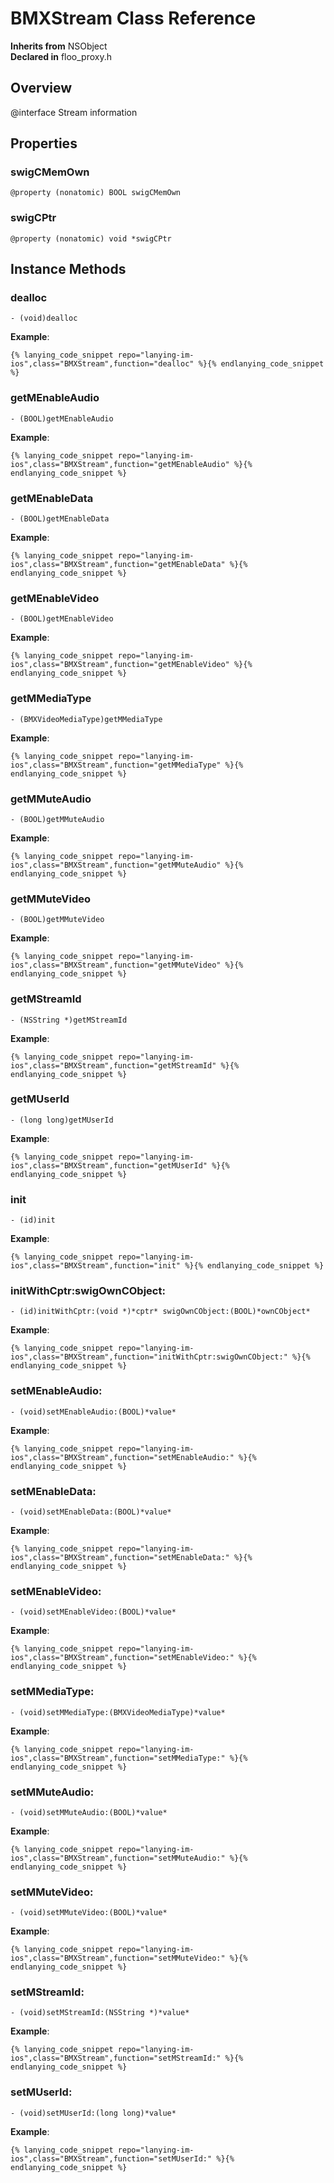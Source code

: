 # BMXStream Class Reference

  **Inherits from** NSObject  
  **Declared in** floo_proxy.h  

## Overview

@interface Stream information

## Properties

<a name="//api/name/swigCMemOwn" title="swigCMemOwn"></a>
### swigCMemOwn

`@property (nonatomic) BOOL swigCMemOwn`

<a name="//api/name/swigCPtr" title="swigCPtr"></a>
### swigCPtr

`@property (nonatomic) void *swigCPtr`

<a title="Instance Methods" name="instance_methods"></a>
## Instance Methods

<a name="//api/name/dealloc" title="dealloc"></a>
### dealloc

`- (void)dealloc`

<a name="//api/name/getMEnableAudio" title="getMEnableAudio"></a>
**Example**:
```
{% lanying_code_snippet repo="lanying-im-ios",class="BMXStream",function="dealloc" %}{% endlanying_code_snippet %}
```
### getMEnableAudio

`- (BOOL)getMEnableAudio`

<a name="//api/name/getMEnableData" title="getMEnableData"></a>
**Example**:
```
{% lanying_code_snippet repo="lanying-im-ios",class="BMXStream",function="getMEnableAudio" %}{% endlanying_code_snippet %}
```
### getMEnableData

`- (BOOL)getMEnableData`

<a name="//api/name/getMEnableVideo" title="getMEnableVideo"></a>
**Example**:
```
{% lanying_code_snippet repo="lanying-im-ios",class="BMXStream",function="getMEnableData" %}{% endlanying_code_snippet %}
```
### getMEnableVideo

`- (BOOL)getMEnableVideo`

<a name="//api/name/getMMediaType" title="getMMediaType"></a>
**Example**:
```
{% lanying_code_snippet repo="lanying-im-ios",class="BMXStream",function="getMEnableVideo" %}{% endlanying_code_snippet %}
```
### getMMediaType

`- (BMXVideoMediaType)getMMediaType`

<a name="//api/name/getMMuteAudio" title="getMMuteAudio"></a>
**Example**:
```
{% lanying_code_snippet repo="lanying-im-ios",class="BMXStream",function="getMMediaType" %}{% endlanying_code_snippet %}
```
### getMMuteAudio

`- (BOOL)getMMuteAudio`

<a name="//api/name/getMMuteVideo" title="getMMuteVideo"></a>
**Example**:
```
{% lanying_code_snippet repo="lanying-im-ios",class="BMXStream",function="getMMuteAudio" %}{% endlanying_code_snippet %}
```
### getMMuteVideo

`- (BOOL)getMMuteVideo`

<a name="//api/name/getMStreamId" title="getMStreamId"></a>
**Example**:
```
{% lanying_code_snippet repo="lanying-im-ios",class="BMXStream",function="getMMuteVideo" %}{% endlanying_code_snippet %}
```
### getMStreamId

`- (NSString *)getMStreamId`

<a name="//api/name/getMUserId" title="getMUserId"></a>
**Example**:
```
{% lanying_code_snippet repo="lanying-im-ios",class="BMXStream",function="getMStreamId" %}{% endlanying_code_snippet %}
```
### getMUserId

`- (long long)getMUserId`

<a name="//api/name/init" title="init"></a>
**Example**:
```
{% lanying_code_snippet repo="lanying-im-ios",class="BMXStream",function="getMUserId" %}{% endlanying_code_snippet %}
```
### init

`- (id)init`

<a name="//api/name/initWithCptr:swigOwnCObject:" title="initWithCptr:swigOwnCObject:"></a>
**Example**:
```
{% lanying_code_snippet repo="lanying-im-ios",class="BMXStream",function="init" %}{% endlanying_code_snippet %}
```
### initWithCptr:swigOwnCObject:

`- (id)initWithCptr:(void *)*cptr* swigOwnCObject:(BOOL)*ownCObject*`

<a name="//api/name/setMEnableAudio:" title="setMEnableAudio:"></a>
**Example**:
```
{% lanying_code_snippet repo="lanying-im-ios",class="BMXStream",function="initWithCptr:swigOwnCObject:" %}{% endlanying_code_snippet %}
```
### setMEnableAudio:

`- (void)setMEnableAudio:(BOOL)*value*`

<a name="//api/name/setMEnableData:" title="setMEnableData:"></a>
**Example**:
```
{% lanying_code_snippet repo="lanying-im-ios",class="BMXStream",function="setMEnableAudio:" %}{% endlanying_code_snippet %}
```
### setMEnableData:

`- (void)setMEnableData:(BOOL)*value*`

<a name="//api/name/setMEnableVideo:" title="setMEnableVideo:"></a>
**Example**:
```
{% lanying_code_snippet repo="lanying-im-ios",class="BMXStream",function="setMEnableData:" %}{% endlanying_code_snippet %}
```
### setMEnableVideo:

`- (void)setMEnableVideo:(BOOL)*value*`

<a name="//api/name/setMMediaType:" title="setMMediaType:"></a>
**Example**:
```
{% lanying_code_snippet repo="lanying-im-ios",class="BMXStream",function="setMEnableVideo:" %}{% endlanying_code_snippet %}
```
### setMMediaType:

`- (void)setMMediaType:(BMXVideoMediaType)*value*`

<a name="//api/name/setMMuteAudio:" title="setMMuteAudio:"></a>
**Example**:
```
{% lanying_code_snippet repo="lanying-im-ios",class="BMXStream",function="setMMediaType:" %}{% endlanying_code_snippet %}
```
### setMMuteAudio:

`- (void)setMMuteAudio:(BOOL)*value*`

<a name="//api/name/setMMuteVideo:" title="setMMuteVideo:"></a>
**Example**:
```
{% lanying_code_snippet repo="lanying-im-ios",class="BMXStream",function="setMMuteAudio:" %}{% endlanying_code_snippet %}
```
### setMMuteVideo:

`- (void)setMMuteVideo:(BOOL)*value*`

<a name="//api/name/setMStreamId:" title="setMStreamId:"></a>
**Example**:
```
{% lanying_code_snippet repo="lanying-im-ios",class="BMXStream",function="setMMuteVideo:" %}{% endlanying_code_snippet %}
```
### setMStreamId:

`- (void)setMStreamId:(NSString *)*value*`

<a name="//api/name/setMUserId:" title="setMUserId:"></a>
**Example**:
```
{% lanying_code_snippet repo="lanying-im-ios",class="BMXStream",function="setMStreamId:" %}{% endlanying_code_snippet %}
```
### setMUserId:

`- (void)setMUserId:(long long)*value*`

**Example**:
```
{% lanying_code_snippet repo="lanying-im-ios",class="BMXStream",function="setMUserId:" %}{% endlanying_code_snippet %}
```
